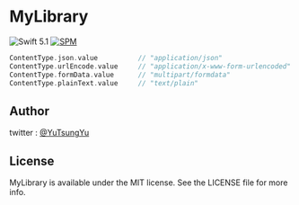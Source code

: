 # MyLibrary
![Swift 5.1](https://img.shields.io/badge/Swift-5.1-orange.svg) 
[![SPM](https://img.shields.io/badge/spm-compatible-brightgreen.svg?style=flat)](https://github.com/apple/swift-package-manager)

```swift
ContentType.json.value          // "application/json"
ContentType.urlEncode.value     // "application/x-www-form-urlencoded"
ContentType.formData.value      // "multipart/formdata"
ContentType.plainText.value     // "text/plain"
```
## Author

twitter : [@YuTsungYu](https://twitter.com/YuTsungYu) 

## License

MyLibrary is available under the MIT license. See the LICENSE file for more info.
